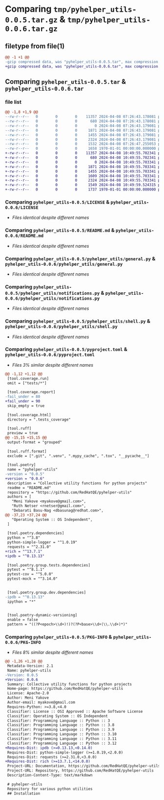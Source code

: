 # Comparing `tmp/pyhelper_utils-0.0.5.tar.gz` & `tmp/pyhelper_utils-0.0.6.tar.gz`

## filetype from file(1)

```diff
@@ -1 +1 @@
-gzip compressed data, was "pyhelper_utils-0.0.5.tar", max compression
+gzip compressed data, was "pyhelper_utils-0.0.6.tar", max compression
```

## Comparing `pyhelper_utils-0.0.5.tar` & `pyhelper_utils-0.0.6.tar`

### file list

```diff
@@ -1,8 +1,9 @@
--rw-r--r--   0        0        0    11357 2024-04-08 07:26:43.178081 pyhelper_utils-0.0.5/LICENSE
--rw-r--r--   0        0        0      680 2024-04-08 07:26:43.178081 pyhelper_utils-0.0.5/README.md
--rw-r--r--   0        0        0        0 2024-04-08 07:26:43.179081 pyhelper_utils-0.0.5/pyhelper_utils/__init__.py
--rw-r--r--   0        0        0     1871 2024-04-08 07:26:43.179081 pyhelper_utils-0.0.5/pyhelper_utils/general.py
--rw-r--r--   0        0        0     1455 2024-04-08 07:26:43.179081 pyhelper_utils-0.0.5/pyhelper_utils/notifications.py
--rw-r--r--   0        0        0     2324 2024-04-08 07:26:43.179081 pyhelper_utils-0.0.5/pyhelper_utils/shell.py
--rw-r--r--   0        0        0     1532 2024-04-08 07:26:47.255053 pyhelper_utils-0.0.5/pyproject.toml
--rw-r--r--   0        0        0     1658 1970-01-01 00:00:00.000000 pyhelper_utils-0.0.5/PKG-INFO
+-rw-r--r--   0        0        0    11357 2024-04-08 10:49:55.702341 pyhelper_utils-0.0.6/LICENSE
+-rw-r--r--   0        0        0      680 2024-04-08 10:49:55.702341 pyhelper_utils-0.0.6/README.md
+-rw-r--r--   0        0        0        0 2024-04-08 10:49:55.703341 pyhelper_utils-0.0.6/pyhelper_utils/__init__.py
+-rw-r--r--   0        0        0     1871 2024-04-08 10:49:55.703341 pyhelper_utils-0.0.6/pyhelper_utils/general.py
+-rw-r--r--   0        0        0     1455 2024-04-08 10:49:55.703341 pyhelper_utils-0.0.6/pyhelper_utils/notifications.py
+-rw-r--r--   0        0        0     1609 2024-04-08 10:49:55.703341 pyhelper_utils-0.0.6/pyhelper_utils/runners.py
+-rw-r--r--   0        0        0     2324 2024-04-08 10:49:55.703341 pyhelper_utils-0.0.6/pyhelper_utils/shell.py
+-rw-r--r--   0        0        0     1549 2024-04-08 10:49:59.524315 pyhelper_utils-0.0.6/pyproject.toml
+-rw-r--r--   0        0        0     1737 1970-01-01 00:00:00.000000 pyhelper_utils-0.0.6/PKG-INFO
```

### Comparing `pyhelper_utils-0.0.5/LICENSE` & `pyhelper_utils-0.0.6/LICENSE`

 * *Files identical despite different names*

### Comparing `pyhelper_utils-0.0.5/README.md` & `pyhelper_utils-0.0.6/README.md`

 * *Files identical despite different names*

### Comparing `pyhelper_utils-0.0.5/pyhelper_utils/general.py` & `pyhelper_utils-0.0.6/pyhelper_utils/general.py`

 * *Files identical despite different names*

### Comparing `pyhelper_utils-0.0.5/pyhelper_utils/notifications.py` & `pyhelper_utils-0.0.6/pyhelper_utils/notifications.py`

 * *Files identical despite different names*

### Comparing `pyhelper_utils-0.0.5/pyhelper_utils/shell.py` & `pyhelper_utils-0.0.6/pyhelper_utils/shell.py`

 * *Files identical despite different names*

### Comparing `pyhelper_utils-0.0.5/pyproject.toml` & `pyhelper_utils-0.0.6/pyproject.toml`

 * *Files 3% similar despite different names*

```diff
@@ -1,12 +1,12 @@
 [tool.coverage.run]
 omit = ["tests/*"]
 
 [tool.coverage.report]
-fail_under = 80
+fail_under = 90
 skip_empty = true
 
 [tool.coverage.html]
 directory = ".tests_coverage"
 
 [tool.ruff]
 preview = true
@@ -15,15 +15,15 @@
 output-format = "grouped"
 
 [tool.ruff.format]
 exclude = [".git", ".venv", ".mypy_cache", ".tox", "__pycache__"]
 
 [tool.poetry]
 name = "pyhelper-utils"
-version = "0.0.5"
+version = "0.0.6"
 description = "Collective utility functions for python projects"
 readme = "README.md"
 repository = "https://github.com/RedHatQE/pyhelper-utils"
 authors = [
   "Meni Yakove <myakove@gmail.com>",
   "Ruth Netser <rnetser@gmail.com>",
   "Debarati Basu-Nag <dbasunag@redhat.com>",
@@ -37,23 +37,24 @@
   "Operating System :: OS Independent",
 ]
 
 [tool.poetry.dependencies]
 python = "^3.8"
 python-simple-logger = "^1.0.19"
 requests = "^2.31.0"
+rich = "^13.7.1"
+ipdb = "^0.13.13"
 
 [tool.poetry.group.tests.dependencies]
 pytest = "^8.1.1"
 pytest-cov = "^5.0.0"
 pytest-mock = "^3.14.0"
 
 
 [tool.poetry.group.dev.dependencies]
-ipdb = "^0.13.13"
 ipython = "*"
 
 
 [tool.poetry-dynamic-versioning]
 enable = false
 pattern = "((?P<epoch>\\d+)!)?(?P<base>\\d+(\\.\\d+)*)"
```

### Comparing `pyhelper_utils-0.0.5/PKG-INFO` & `pyhelper_utils-0.0.6/PKG-INFO`

 * *Files 8% similar despite different names*

```diff
@@ -1,26 +1,28 @@
 Metadata-Version: 2.1
 Name: pyhelper-utils
-Version: 0.0.5
+Version: 0.0.6
 Summary: Collective utility functions for python projects
 Home-page: https://github.com/RedHatQE/pyhelper-utils
 License: Apache-2.0
 Author: Meni Yakove
 Author-email: myakove@gmail.com
 Requires-Python: >=3.8,<4.0
 Classifier: License :: OSI Approved :: Apache Software License
 Classifier: Operating System :: OS Independent
 Classifier: Programming Language :: Python :: 3
 Classifier: Programming Language :: Python :: 3.8
 Classifier: Programming Language :: Python :: 3.9
 Classifier: Programming Language :: Python :: 3.10
 Classifier: Programming Language :: Python :: 3.11
 Classifier: Programming Language :: Python :: 3.12
+Requires-Dist: ipdb (>=0.13.13,<0.14.0)
 Requires-Dist: python-simple-logger (>=1.0.19,<2.0.0)
 Requires-Dist: requests (>=2.31.0,<3.0.0)
+Requires-Dist: rich (>=13.7.1,<14.0.0)
 Project-URL: Documentation, https://github.com/RedHatQE/pyhelper-utils/blob/main/README.md
 Project-URL: Repository, https://github.com/RedHatQE/pyhelper-utils
 Description-Content-Type: text/markdown
 
 # pyhelper-utils
 Repository for various python utilities
 ## Installation
```

